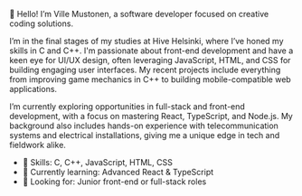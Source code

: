 👋 Hello! I’m Ville Mustonen, a software developer focused on creative coding solutions.

I’m in the final stages of my studies at Hive Helsinki, where I’ve honed my skills in C and C++. I'm passionate about front-end development and have a keen eye for UI/UX design, often leveraging JavaScript, HTML, and CSS for building engaging user interfaces. My recent projects include everything from improving game mechanics in C++ to building mobile-compatible web applications.

I’m currently exploring opportunities in full-stack and front-end development, with a focus on mastering React, TypeScript, and Node.js. My background also includes hands-on experience with telecommunication systems and electrical installations, giving me a unique edge in tech and fieldwork alike.

- 🚀 Skills: C, C++, JavaScript, HTML, CSS
- 🌱 Currently learning: Advanced React & TypeScript
- 💼 Looking for: Junior front-end or full-stack roles



<!--
**vmustone/vmustone** is a ✨ _special_ ✨ repository because its `README.md` (this file) appears on your GitHub profile.

Here are some ideas to get you started:

- 🔭 I’m currently working on ...
- 🌱 I’m currently learning ...
- 👯 I’m looking to collaborate on ...
- 🤔 I’m looking for help with ...
- 💬 Ask me about ...
- 📫 How to reach me: ...
- 😄 Pronouns: ...
- ⚡ Fun fact: ...
-->
